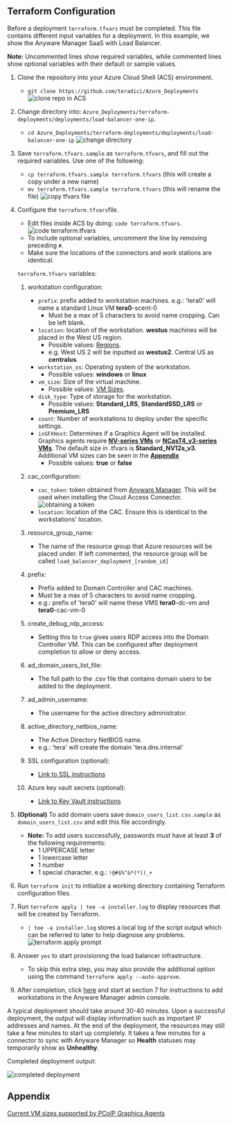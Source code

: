 ## Terraform Configuration

Before a deployment ```terraform.tfvars``` must be completed. This file contains different input variables for a deployment. In this example, we show the Anyware Manager SaaS with Load Balancer.

**Note:** Uncommented lines show required variables, while commented lines show optional variables with their default or sample values.

1. Clone the repository into your Azure Cloud Shell (ACS) environment. 
    -   ```git clone https://github.com/teradici/Azure_Deployments``` 
    ![clone repo in ACS](/terraform-deployments/docs/png/git-clone-repo.png)
2. Change directory into: ```Azure_Deployments/terraform-deployments/deployments/load-balancer-one-ip```.
    - ```cd Azure_Deployments/terraform-deployments/deployments/load-balancer-one-ip```
    ![change directory](/terraform-deployments/docs/png/acs-change-directory.png)
3. Save ```terraform.tfvars.sample``` as ```terraform.tfvars```, and fill out the required variables. Use one of the following:
    - ```cp terraform.tfvars.sample terraform.tfvars``` (this will create a copy under a new name)
    - ```mv terraform.tfvars.sample terraform.tfvars``` (this will rename the file)
    ![copy tfvars file](/terraform-deployments/docs/png/copy-tfvars.png)
4. Configure the ```terraform.tfvars```file.
    - Edit files inside ACS by doing: ```code terraform.tfvars```.
    ![code terraform.tfvars](/terraform-deployments/docs/png/editing-tfvars.png)
    - To include optional variables, uncomment the line by removing preceding ```#```.
    - Make sure the locations of the connectors and work stations are identical.

    ```terraform.tfvars``` variables:

    1. workstation configuration:
        - ```prefix```: prefix added to workstation machines. e.g.: 'tera0' will name a standard Linux VM **tera0**-scent-0
            -   Must be a max of 5 characters to avoid name cropping. Can be left blank.
        - ```location```: location of the workstation. **westus** machines will be placed in the West US region. 
            -   Possible values: [Regions](https://azure.microsoft.com/en-us/global-infrastructure/geographies/). 
            -   e.g. West US 2 will be inputted as **westus2**. Central US as **centralus**.
        - ```workstation_os```: Operating system of the workstation.
            -   Possible values: **windows** or **linux**
        - ```vm_size```: Size of the virtual machine. 
            -   Possible values: [VM Sizes](https://docs.microsoft.com/en-us/azure/virtual-machines/sizes). 
        - ```disk_type```: Type of storage for the workstation. 
            -   Possible values: **Standard_LRS**, **StandardSSD_LRS** or **Premium_LRS**
        - ```count```: Number of workstations to deploy under the specific settings.
        - ```isGFXHost```: Determines if a Graphics Agent will be installed. Graphics agents require [**NV-series VMs**](https://docs.microsoft.com/en-us/azure/virtual-machines/nv-series) or [**NCasT4_v3-series VMs**](https://docs.microsoft.com/en-us/azure/virtual-machines/nct4-v3-series). The default size in .tfvars is **Standard_NV12s_v3**. Additional VM sizes can be seen in the [**Appendix**](#appendix)
            -   Possible values: **true** or **false**

    2. cac_configuration:
        - ```cac_token```: token obtained from [Anyware Manager](https://cas.teradici.com). This will be used when installing the Cloud Access Connector.
        ![obtaining a token](/terraform-deployments/docs/png/obtaining-cac-token.png)
        - ```location```: location of the CAC. Ensure this is identical to the workstations' location.

    3. resource_group_name:
        -   The name of the resource group that Azure resources will be placed under. If left commented, the resource group will be called ```load_balancer_deployment_[random_id]```
    
    4. prefix:
        -   Prefix added to Domain Controller and CAC machines. 
        -   Must be a max of 5 characters to avoid name cropping.
        -   e.g.: prefix of 'tera0' will name these VMS **tera0**-dc-vm and **tera0**-cac-vm-0
    
    5. create_debug_rdp_access:
        -   Setting this to ```true``` gives users RDP access into the Domain Controller VM. This can be configured after deployment completion to allow or deny access. 

    6. ad_domain_users_list_file:
        - The full path to the .csv file that contains domain users to be added to the deployment. 

    7. ad_admin_username:
        - The username for the active directory administrator.

    8. active_directory_netbios_name:
        -   The Active Directory NetBIOS name. 
        -   e.g.: 'tera' will create the domain 'tera.dns.internal'
    
    9. SSL configuration (optional):
        -   [Link to SSL instructions](/terraform-deployments/docs/README-azure-cas-mgr-load-balancer.md#5-optional-assigning-a-ssl-certificate)

    10. Azure key vault secrets (optional):
        -   [Link to Key Vault instructions](/terraform-deployments/docs/README-azure-cas-mgr-load-balancer.md#4-optional-storing-secrets-on-azure-key-vault)

5. **(Optional)** To add domain users save ```domain_users_list.csv.sample``` as ```domain_users_list.csv``` and edit this file accordingly.
    - **Note:** To add users successfully, passwords must have at least **3** of the following requirements:
      - 1 UPPERCASE letter
      - 1 lowercase letter
      - 1 number
      - 1 special character. e.g.: ```!@#$%^&*(*))_+```
6. Run ```terraform init``` to initialize a working directory containing Terraform configuration files.
7. Run ```terraform apply | tee -a installer.log``` to display resources that will be created by Terraform. 
    - ```| tee -a installer.log``` stores a local log of the script output which can be referred to later to help diagnose any problems.
    ![terraform apply prompt](/terraform-deployments/docs/png/terraform-apply-prompt.png)
8. Answer ```yes``` to start provisioning the load balancer infrastructure.
    - To skip this extra step, you may also provide the additional option using the command ```terraform apply --auto-approve```.
9. After completion, click [here](/terraform-deployments/docs/README-azure-cas-mgr-load-balancer.md#7-adding-workstations-in-cas-manager) and start at section 7 for instructions to add workstations in the Anyware Manager admin console. 

A typical deployment should take around 30-40 minutes. Upon a successful deployment, the output will display information such as important IP addresses and names. At the end of the deployment, the resources may still take a few minutes to start up completely. It takes a few minutes for a connector to sync with Anyware Manager so **Health** statuses may temporarily show as **Unhealthy**. 

Completed deployment output:

![completed deployment](/terraform-deployments/docs/png/completed-deployment.png)

## Appendix

[Current VM sizes supported by PCoIP Graphics Agents](/terraform-deployments/docs/README-azure-vm-appendix.md)
